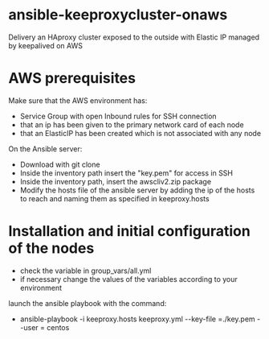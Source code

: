 # ansible-keeproxycluster-onaws
Delivery an HAproxy cluster exposed to the outside with Elastic IP managed by keepalived on AWS

# AWS prerequisites
Make sure that the AWS environment has:

* Service Group with open Inbound rules for SSH connection
* that an ip has been given to the primary network card of each node
* that an ElasticIP has been created which is not associated with any node

On the Ansible server:

* Download with git clone
* Inside the inventory path insert the "key.pem" for access in SSH
* Inside the inventory path, insert the awscliv2.zip package
* Modify the hosts file of the ansible server by adding the ip of the hosts to reach and naming them as specified in keeproxy.hosts

# Installation and initial configuration of the nodes

* check the variable in group_vars/all.yml
* if necessary change the values ​​of the variables according to your environment

launch the ansible playbook with the command:

* ansible-playbook -i keeproxy.hosts keeproxy.yml --key-file =./key.pem --user = centos
